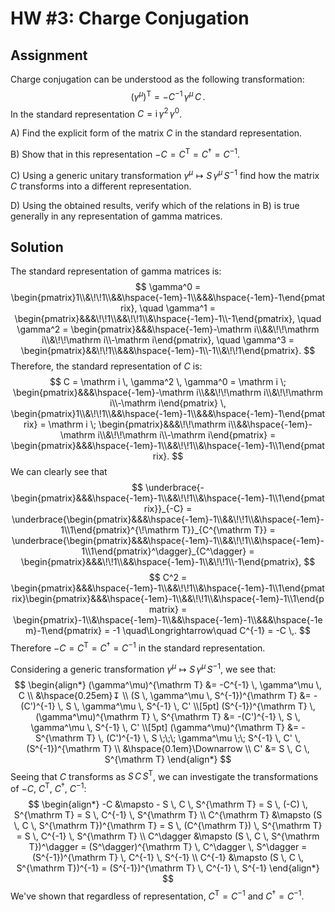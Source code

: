 # HW #3: Charge Conjugation

## Assignment
Charge conjugation can be understood as the following transformation:
$$
  (\gamma^\mu)^{\mathrm T} = -C^{-1} \, \gamma^\mu \, C \,.
$$
In the standard representation $C = \mathrm i \, \gamma^2 \, \gamma^0$.

A) Find the explicit form of the matrix $C$ in the standard representation.

B) Show that in this representation $-C = C^{\mathrm T} = C^\dagger = C^{-1}$.

C) Using a generic unitary transformation $\gamma^\mu \mapsto S \, \gamma^\mu \, S^{-1}$ find how the matrix $C$ transforms into a different representation.

D) Using the obtained results, verify which of the relations in B) is true generally in any representation of gamma matrices.

## Solution
The standard representation of gamma matrices is:
$$
  \gamma^0 = \begin{pmatrix}1\\&\!\!1\\&&\hspace{-1em}-1\\&&&\hspace{-1em}-1\end{pmatrix}, \quad
  \gamma^1 = \begin{pmatrix}&&&\!\!1\\&&\!\!1\\&\hspace{-1em}-1\\-1\end{pmatrix}, \quad
  \gamma^2 = \begin{pmatrix}&&&\hspace{-1em}-\mathrm i\\&&\!\!\mathrm i\\&\!\!\mathrm i\\-\mathrm i\end{pmatrix}, \quad
  \gamma^3 = \begin{pmatrix}&&\!\!1\\&&&\hspace{-1em}-1\\-1\\&\!\!1\end{pmatrix}.
$$
Therefore, the standard representation of $C$ is:
$$
  C = \mathrm i \, \gamma^2 \, \gamma^0
  = \mathrm i \; \begin{pmatrix}&&&\hspace{-1em}-\mathrm i\\&&\!\!\mathrm i\\&\!\!\mathrm i\\-\mathrm i\end{pmatrix} \, \begin{pmatrix}1\\&\!\!1\\&&\hspace{-1em}-1\\&&&\hspace{-1em}-1\end{pmatrix}
  = \mathrm i \; \begin{pmatrix}&&&\!\!\mathrm i\\&&\hspace{-1em}-\mathrm i\\&\!\!\mathrm i\\-\mathrm i\end{pmatrix}
  = \begin{pmatrix}&&&\hspace{-1em}-1\\&&\!\!1\\&\hspace{-1em}-1\\1\end{pmatrix}.
$$
We can clearly see that
$$
  \underbrace{-\begin{pmatrix}&&&\hspace{-1em}-1\\&&\!\!1\\&\hspace{-1em}-1\\1\end{pmatrix}}_{-C}
  = \underbrace{\begin{pmatrix}&&&\hspace{-1em}-1\\&&\!\!1\\&\hspace{-1em}-1\\1\end{pmatrix}^{\!\mathrm T}}_{C^{\mathrm T}}
  = \underbrace{\begin{pmatrix}&&&\hspace{-1em}-1\\&&\!\!1\\&\hspace{-1em}-1\\1\end{pmatrix}^\dagger}_{C^\dagger}
  = \begin{pmatrix}&&&\!\!1\\&&\hspace{-1em}-1\\&\!\!1\\-1\end{pmatrix},
$$
$$
  C^2 = \begin{pmatrix}&&&\hspace{-1em}-1\\&&\!\!1\\&\hspace{-1em}-1\\1\end{pmatrix}\begin{pmatrix}&&&\hspace{-1em}-1\\&&\!\!1\\&\hspace{-1em}-1\\1\end{pmatrix} = \begin{pmatrix}-1\\&\hspace{-1em}-1\\&&\hspace{-1em}-1\\&&&\hspace{-1em}-1\end{pmatrix} = -1
  \quad\Longrightarrow\quad C^{-1} = -C \,.
$$
Therefore $-C = C^{\mathrm T} = C^\dagger = C^{-1}$ in the standard representation.

Considering a generic transformation $\gamma^\mu \mapsto S \, \gamma^\mu \, S^{-1}$, we see that:
$$
\begin{align*}
  (\gamma^\mu)^{\mathrm T} &= -C^{-1} \, \gamma^\mu \, C \\
  &\hspace{0.25em}↧ \\
  (S \, \gamma^\mu \, S^{-1})^{\mathrm T} &= -(C')^{-1} \, S \, \gamma^\mu \, S^{-1} \, C' \\[5pt]
  (S^{-1})^{\mathrm T} \, (\gamma^\mu)^{\mathrm T} \, S^{\mathrm T} &= -(C')^{-1} \, S \, \gamma^\mu \, S^{-1} \, C' \\[5pt]
  (\gamma^\mu)^{\mathrm T} &= -S^{\mathrm T} \, (C')^{-1} \, S \;\;\; \gamma^\mu \;\; S^{-1} \, C' \, (S^{-1})^{\mathrm T} \\
  &\hspace{0.1em}\Downarrow \\
  C' &= S \, C \, S^{\mathrm T}
\end{align*}
$$
Seeing that $C$ transforms as $S \, C \, S^{\mathrm T}$, we can investigate the transformations of $-C$, $C^{\mathrm T}$, $C^\dagger$, $C^{-1}$:
$$
\begin{align*}
  -C &\mapsto - S \, C \, S^{\mathrm T} = S \, (-C) \, S^{\mathrm T} = S \, C^{-1} \, S^{\mathrm T} \\
  C^{\mathrm T} &\mapsto (S \, C \, S^{\mathrm T})^{\mathrm T} = S \, (C^{\mathrm T}) \, S^{\mathrm T} = S \, C^{-1} \, S^{\mathrm T} \\
  C^\dagger &\mapsto (S \, C \, S^{\mathrm T})^\dagger = (S^\dagger)^{\mathrm T} \, C^\dagger \,  S^\dagger = (S^{-1})^{\mathrm T} \, C^{-1} \, S^{-1} \\
  C^{-1} &\mapsto (S \, C \, S^{\mathrm T})^{-1} = (S^{-1})^{\mathrm T} \, C^{-1} \, S^{-1}
\end{align*}
$$
We've shown that regardless of representation, $C^{\mathrm T} = C^{-1}$ and $C^\dagger = C^{-1}$.

